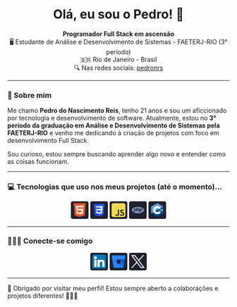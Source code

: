 <h1 align="center">Olá, eu sou o Pedro! 🐌</h1>

<p align="center">
  <strong>Programador Full Stack em ascensão</strong><br>
  🖥️ Estudante de Análise e Desenvolvimento de Sistemas - FAETERJ-RIO (3° período)<br>
  🇧🇷 Rio de Janeiro - Brasil<br>
  🔍 Nas redes sociais: <a href="https://github.com/pedronrs">pedronrs</a>
</p>

---

### 🐌 Sobre mim

Me chamo **Pedro do Nascimento Reis**, tenho 21 anos e sou um aficcionado por tecnologia e desenvolvimento de software. Atualmente, estou no **3° período da graduação em Análise e Desenvolvimento de Sistemas pela FAETERJ-RIO** e venho me dedicando à criação de projetos com foco em desenvolvimento Full Stack.

Sou curioso, estou sempre buscando aprender algo novo e entender como as coisas funcionam.

---

### 💻 Tecnologias que uso nos meus projetos (até o momento)...

<p align="center">
  <a href="https://developer.mozilla.org/pt-BR/docs/Web/HTML"><img alt="HTML" height="40" width="40" src="https://github.com/gui-bus/TechIcons/blob/main/Dark/HTML.svg"></a>
  <a href="https://developer.mozilla.org/pt-BR/docs/Web/CSS"><img alt="CSS" height="40" width="40" src="https://github.com/gui-bus/TechIcons/blob/main/Dark/CSS.svg"></a>
  <a href="https://developer.mozilla.org/pt-BR/docs/Web/JavaScript"><img alt="Javascript" height="40" width="40" src="https://github.com/gui-bus/TechIcons/blob/main/Dark/Javascript.svg"></a>
  <a href="https://www.php.net/"><img alt="PHP" height="40" width="40" src="https://github.com/gui-bus/TechIcons/blob/main/Dark/PHP.svg"></a>
  <a href="https://en.wikipedia.org/wiki/C_(programming_language)"><img alt="C" height="40" width="40" src="https://github.com/gui-bus/TechIcons/blob/main/Dark/C%2B%2B.svg"></a>
</p>

---

### 🧑‍🤝‍🧑 Conecte-se comigo

<p align="center">
  <a href="https://www.linkedin.com/in/pedro-reis-64a199267/"><img alt="Linkedin" height="40" width="40" src="https://github.com/gui-bus/TechIcons/blob/main/Dark/Linkedin.svg"></a>
  <a href="https://bitbucket.org/pedronrs/workspace/overview/"><img alt="Bitbucket" height="40" width="40" src="https://github.com/gui-bus/TechIcons/blob/main/Dark/Bitbucket.svg"></a>
  <a href="https://twitter.com/pedronrs_"><img alt="Twitter/X" height="40" width="40" src="https://github.com/gui-bus/TechIcons/blob/main/Dark/Twitter.svg"></a>
</p>

---

🥀 Obrigado por visitar meu perfil! Estou sempre aberto a colaborações e projetos diferentes! 🐛🍂🐌
